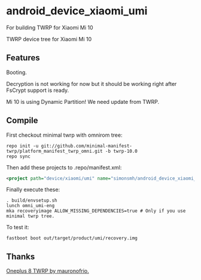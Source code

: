 # android_device_xiaomi_umi
For building TWRP for Xiaomi Mi 10

TWRP device tree for Xiaomi Mi 10

## Features

Booting.

Decryption is not working for now but it should be working right after FsCrypt support is ready.

Mi 10 is using Dynamic Partition! We need update from TWRP.

## Compile

First checkout minimal twrp with omnirom tree:

```
repo init -u git://github.com/minimal-manifest-twrp/platform_manifest_twrp_omni.git -b twrp-10.0
repo sync
```

Then add these projects to .repo/manifest.xml:

```xml
<project path="device/xiaomi/umi" name="simonsmh/android_device_xiaomi_umi" remote="github" revision="android-10" />
```

Finally execute these:

```
. build/envsetup.sh
lunch omni_umi-eng
mka recoveryimage ALLOW_MISSING_DEPENDENCIES=true # Only if you use minimal twrp tree.
```

To test it:

```
fastboot boot out/target/product/umi/recovery.img
```

## Thanks
[Oneplus 8 TWRP by mauronofrio.](https://github.com/mauronofrio/android_device_oneplus_instantnoodle_TWRP)
